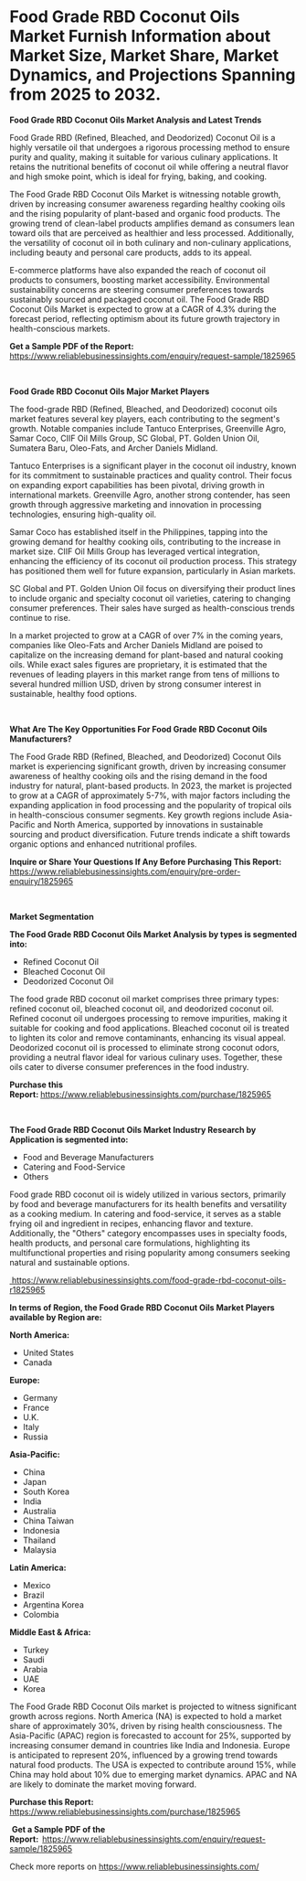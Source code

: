 <p><h1>Food Grade RBD Coconut Oils Market Furnish Information about Market Size, Market Share, Market Dynamics, and Projections Spanning from 2025 to 2032.</h1></p><p><strong>Food Grade RBD Coconut Oils Market Analysis and Latest Trends</strong></p>
<p><p>Food Grade RBD (Refined, Bleached, and Deodorized) Coconut Oil is a highly versatile oil that undergoes a rigorous processing method to ensure purity and quality, making it suitable for various culinary applications. It retains the nutritional benefits of coconut oil while offering a neutral flavor and high smoke point, which is ideal for frying, baking, and cooking.</p><p>The Food Grade RBD Coconut Oils Market is witnessing notable growth, driven by increasing consumer awareness regarding healthy cooking oils and the rising popularity of plant-based and organic food products. The growing trend of clean-label products amplifies demand as consumers lean toward oils that are perceived as healthier and less processed. Additionally, the versatility of coconut oil in both culinary and non-culinary applications, including beauty and personal care products, adds to its appeal.</p><p>E-commerce platforms have also expanded the reach of coconut oil products to consumers, boosting market accessibility. Environmental sustainability concerns are steering consumer preferences towards sustainably sourced and packaged coconut oil. The Food Grade RBD Coconut Oils Market is expected to grow at a CAGR of 4.3% during the forecast period, reflecting optimism about its future growth trajectory in health-conscious markets.</p></p>
<p><strong>Get a Sample PDF of the Report:&nbsp;</strong> <a href="https://www.reliablebusinessinsights.com/enquiry/request-sample/1825965?utm_campaign=3035&utm_medium=2&utm_source=Github&utm_content=ia&utm_term=07042025&utm_id=food-grade-rbd-coconut-oils">https://www.reliablebusinessinsights.com/enquiry/request-sample/1825965</a></p>
<p>&nbsp;</p>
<p><strong>Food Grade RBD Coconut Oils Major Market Players</strong></p>
<p><p>The food-grade RBD (Refined, Bleached, and Deodorized) coconut oils market features several key players, each contributing to the segment's growth. Notable companies include Tantuco Enterprises, Greenville Agro, Samar Coco, CIIF Oil Mills Group, SC Global, PT. Golden Union Oil, Sumatera Baru, Oleo-Fats, and Archer Daniels Midland.</p><p>Tantuco Enterprises is a significant player in the coconut oil industry, known for its commitment to sustainable practices and quality control. Their focus on expanding export capabilities has been pivotal, driving growth in international markets. Greenville Agro, another strong contender, has seen growth through aggressive marketing and innovation in processing technologies, ensuring high-quality oil.</p><p>Samar Coco has established itself in the Philippines, tapping into the growing demand for healthy cooking oils, contributing to the increase in market size. CIIF Oil Mills Group has leveraged vertical integration, enhancing the efficiency of its coconut oil production process. This strategy has positioned them well for future expansion, particularly in Asian markets.</p><p>SC Global and PT. Golden Union Oil focus on diversifying their product lines to include organic and specialty coconut oil varieties, catering to changing consumer preferences. Their sales have surged as health-conscious trends continue to rise.</p><p>In a market projected to grow at a CAGR of over 7% in the coming years, companies like Oleo-Fats and Archer Daniels Midland are poised to capitalize on the increasing demand for plant-based and natural cooking oils. While exact sales figures are proprietary, it is estimated that the revenues of leading players in this market range from tens of millions to several hundred million USD, driven by strong consumer interest in sustainable, healthy food options.</p></p>
<p>&nbsp;</p>
<p><strong>What Are The Key Opportunities For Food Grade RBD Coconut Oils Manufacturers?</strong></p>
<p><p>The Food Grade RBD (Refined, Bleached, and Deodorized) Coconut Oils market is experiencing significant growth, driven by increasing consumer awareness of healthy cooking oils and the rising demand in the food industry for natural, plant-based products. In 2023, the market is projected to grow at a CAGR of approximately 5-7%, with major factors including the expanding application in food processing and the popularity of tropical oils in health-conscious consumer segments. Key growth regions include Asia-Pacific and North America, supported by innovations in sustainable sourcing and product diversification. Future trends indicate a shift towards organic options and enhanced nutritional profiles.</p></p>
<p><strong>Inquire or Share Your Questions If Any Before Purchasing This Report:</strong> <a href="https://www.reliablebusinessinsights.com/enquiry/pre-order-enquiry/1825965?utm_campaign=3035&utm_medium=2&utm_source=Github&utm_content=ia&utm_term=07042025&utm_id=food-grade-rbd-coconut-oils">https://www.reliablebusinessinsights.com/enquiry/pre-order-enquiry/1825965</a></p>
<p>&nbsp;</p>
<p><strong>Market Segmentation</strong></p>
<p><strong>The Food Grade RBD Coconut Oils Market Analysis by types is segmented into:</strong></p>
<p><ul><li>Refined Coconut Oil</li><li>Bleached Coconut Oil</li><li>Deodorized Coconut Oil</li></ul></p>
<p><p>The food grade RBD coconut oil market comprises three primary types: refined coconut oil, bleached coconut oil, and deodorized coconut oil. Refined coconut oil undergoes processing to remove impurities, making it suitable for cooking and food applications. Bleached coconut oil is treated to lighten its color and remove contaminants, enhancing its visual appeal. Deodorized coconut oil is processed to eliminate strong coconut odors, providing a neutral flavor ideal for various culinary uses. Together, these oils cater to diverse consumer preferences in the food industry.</p></p>
<p><strong>Purchase this Report:&nbsp;</strong><a href="https://www.reliablebusinessinsights.com/purchase/1825965?utm_campaign=3035&utm_medium=2&utm_source=Github&utm_content=ia&utm_term=07042025&utm_id=food-grade-rbd-coconut-oils">https://www.reliablebusinessinsights.com/purchase/1825965</a></p>
<p>&nbsp;</p>
<p><strong>The Food Grade RBD Coconut Oils Market Industry Research by Application is segmented into:</strong></p>
<p><ul><li>Food and Beverage Manufacturers</li><li>Catering and Food-Service</li><li>Others</li></ul></p>
<p><p>Food grade RBD coconut oil is widely utilized in various sectors, primarily by food and beverage manufacturers for its health benefits and versatility as a cooking medium. In catering and food-service, it serves as a stable frying oil and ingredient in recipes, enhancing flavor and texture. Additionally, the "Others" category encompasses uses in specialty foods, health products, and personal care formulations, highlighting its multifunctional properties and rising popularity among consumers seeking natural and sustainable options.</p></p>
<p><a href="https://www.reliablebusinessinsights.com/food-grade-rbd-coconut-oils-r1825965?utm_campaign=3035&utm_medium=2&utm_source=Github&utm_content=ia&utm_term=07042025&utm_id=food-grade-rbd-coconut-oils">&nbsp;https://www.reliablebusinessinsights.com/food-grade-rbd-coconut-oils-r1825965</a></p>
<p><strong>In terms of Region, the Food Grade RBD Coconut Oils Market Players available by Region are:</strong></p>
<p>
    <p> <strong> North America: </strong>
        <ul>
            <li>United States</li>
            <li>Canada</li>
        </ul>
        </p> 
    <p> <strong> Europe: </strong>
        <ul>
            <li>Germany</li>
            <li>France</li>
            <li>U.K.</li>
            <li>Italy</li>
            <li>Russia</li>
        </ul>
        </p> 
    <p> <strong> Asia-Pacific: </strong>
        <ul>
            <li>China</li>
            <li>Japan</li>
            <li>South Korea</li>
            <li>India</li>
            <li>Australia</li>
            <li>China Taiwan</li>
            <li>Indonesia</li>
            <li>Thailand</li>
            <li>Malaysia</li>
        </ul>
        </p> 
    <p> <strong> Latin America: </strong>
        <ul>
            <li>Mexico</li>
            <li>Brazil</li>
            <li>Argentina Korea</li>
            <li>Colombia</li>
        </ul>
        </p> 
    <p> <strong> Middle East & Africa: </strong>
        <ul>
            <li>Turkey</li>
            <li>Saudi</li>
            <li>Arabia</li>
            <li>UAE</li>
            <li>Korea</li>
        </ul>
    </p>
    </p>
<p><p>The Food Grade RBD Coconut Oils market is projected to witness significant growth across regions. North America (NA) is expected to hold a market share of approximately 30%, driven by rising health consciousness. The Asia-Pacific (APAC) region is forecasted to account for 25%, supported by increasing consumer demand in countries like India and Indonesia. Europe is anticipated to represent 20%, influenced by a growing trend towards natural food products. The USA is expected to contribute around 15%, while China may hold about 10% due to emerging market dynamics. APAC and NA are likely to dominate the market moving forward.</p></p>
<p><strong>Purchase this Report: </strong><a href="https://www.reliablebusinessinsights.com/purchase/1825965?utm_campaign=3035&utm_medium=2&utm_source=Github&utm_content=ia&utm_term=07042025&utm_id=food-grade-rbd-coconut-oils">https://www.reliablebusinessinsights.com/purchase/1825965</a></p>
<p>&nbsp;<strong>Get a Sample PDF of the Report:&nbsp;&nbsp;</strong><a href="https://www.reliablebusinessinsights.com/enquiry/request-sample/1825965?utm_campaign=3035&utm_medium=2&utm_source=Github&utm_content=ia&utm_term=07042025&utm_id=food-grade-rbd-coconut-oils">https://www.reliablebusinessinsights.com/enquiry/request-sample/1825965</a></p>
<p><strong></strong></p>
<p>Check more reports on <a href="https://www.reliablebusinessinsights.com/?utm_campaign=3035&utm_medium=2&utm_source=Github&utm_content=ia&utm_term=07042025&utm_id=food-grade-rbd-coconut-oils">https://www.reliablebusinessinsights.com/</a></p>